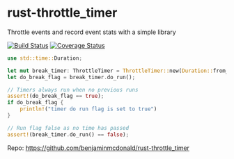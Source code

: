 # rust-throttle_timer
Throttle events and record event stats with a simple library

[![Build Status](https://travis-ci.org/benjaminmcdonald/rust-throttle_timer.svg?branch=master)](https://travis-ci.org/benjaminmcdonald/rust-throttle_timer) [![Coverage Status](https://coveralls.io/repos/github/benjaminmcdonald/rust-throttle_timer/badge.svg?branch=master)](https://coveralls.io/github/benjaminmcdonald/rust-throttle_timer?branch=master)

```rust
use std::time::Duration;

let mut break_timer: ThrottleTimer = ThrottleTimer::new(Duration::from_secs(1_u64), &"Break");
let do_break_flag = break_timer.do_run();

// Timers always run when no previous runs
assert!(do_break_flag == true);
if do_break_flag {
    println!("timer do run flag is set to true")
}

// Run flag false as no time has passed
assert!(break_timer.do_run() == false);
```


Repo:
https://github.com/benjaminmcdonald/rust-throttle_timer

